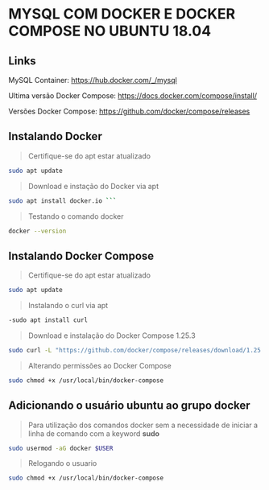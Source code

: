 # MYSQL COM DOCKER E DOCKER COMPOSE NO UBUNTU 18.04

## Links

  MySQL Container: https://hub.docker.com/_/mysql

  Ultima versão Docker Compose: https://docs.docker.com/compose/install/

  Versões Docker Compose:  https://github.com/docker/compose/releases


## Instalando Docker

>  Certifique-se do apt estar atualizado

```sh 
sudo apt update
```

>  Download e instação do Docker via apt

```sh 
sudo apt install docker.io ```
```

> Testando o comando docker

```sh 
docker --version 
```

##  Instalando Docker Compose

>  Certifique-se do apt estar atualizado

```sh 
sudo apt update
```

>  Instalando o curl via apt

```sh
-sudo apt install curl
```

> Download e instalação do Docker Compose 1.25.3

```sh   
sudo curl -L "https://github.com/docker/compose/releases/download/1.25.3/docker-compose-$(uname -s)-$(uname -m)" -o /usr/local/bin/docker-compose 
```

>  Alterando permissões ao Docker Compose

```sh 
sudo chmod +x /usr/local/bin/docker-compose
```

## Adicionando o usuário ubuntu ao grupo docker
> Para utilização dos comandos docker sem a necessidade de iniciar a linha de comando com a keyword **sudo**
```sh 
sudo usermod -aG docker $USER
```
> Relogando o usuario 

```sh 
sudo chmod +x /usr/local/bin/docker-compose
```
